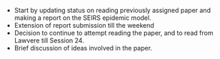- Start by updating status on reading previously assigned paper and making a report on the SEIRS epidemic model.
- Extension of report submission till the weekend
- Decision to continue to attempt reading the paper, and to read from Lawvere till Session 24.
- Brief discussion of ideas involved in the paper.

